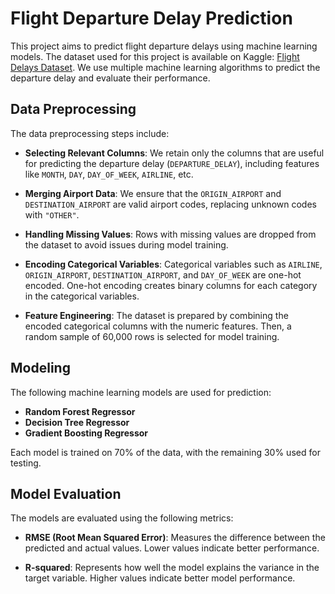 # Flight Departure Delay Prediction

This project aims to predict flight departure delays using machine learning models. The dataset used for this project is available on Kaggle: [Flight Delays Dataset](https://www.kaggle.com/datasets/usdot/flight-delays/data). We use multiple machine learning algorithms to predict the departure delay and evaluate their performance.

## Data Preprocessing

The data preprocessing steps include:

- **Selecting Relevant Columns**: 
  We retain only the columns that are useful for predicting the departure delay (`DEPARTURE_DELAY`), including features like `MONTH`, `DAY`, `DAY_OF_WEEK`, `AIRLINE`, etc.

- **Merging Airport Data**: 
  We ensure that the `ORIGIN_AIRPORT` and `DESTINATION_AIRPORT` are valid airport codes, replacing unknown codes with `"OTHER"`.

- **Handling Missing Values**: 
  Rows with missing values are dropped from the dataset to avoid issues during model training.

- **Encoding Categorical Variables**: 
  Categorical variables such as `AIRLINE`, `ORIGIN_AIRPORT`, `DESTINATION_AIRPORT`, and `DAY_OF_WEEK` are one-hot encoded. One-hot encoding creates binary columns for each category in the categorical variables.

- **Feature Engineering**: 
  The dataset is prepared by combining the encoded categorical columns with the numeric features. Then, a random sample of 60,000 rows is selected for model training.

## Modeling

The following machine learning models are used for prediction:

- **Random Forest Regressor**
- **Decision Tree Regressor**
- **Gradient Boosting Regressor**

Each model is trained on 70% of the data, with the remaining 30% used for testing.

## Model Evaluation

The models are evaluated using the following metrics:

- **RMSE (Root Mean Squared Error)**: 
  Measures the difference between the predicted and actual values. Lower values indicate better performance.

- **R-squared**: 
  Represents how well the model explains the variance in the target variable. Higher values indicate better model performance.
